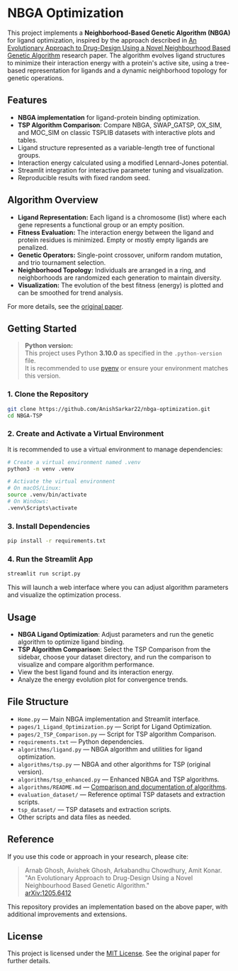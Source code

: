 
# NBGA Optimization

This project implements a **Neighborhood-Based Genetic Algorithm (NBGA)** for ligand optimization, inspired by the approach described in [An Evolutionary Approach to Drug-Design Using a Novel Neighbourhood Based Genetic Algorithm](https://arxiv.org/abs/1205.6412) research paper. The algorithm evolves ligand structures to minimize their interaction energy with a protein's active site, using a tree-based representation for ligands and a dynamic neighborhood topology for genetic operations.

## Features

- **NBGA implementation** for ligand-protein binding optimization.
- **TSP Algorithm Comparison**: Compare NBGA, SWAP_GATSP, OX_SIM, and MOC_SIM on classic TSPLIB datasets with interactive plots and tables.
- Ligand structure represented as a variable-length tree of functional groups.
- Interaction energy calculated using a modified Lennard-Jones potential.
- Streamlit integration for interactive parameter tuning and visualization.
- Reproducible results with fixed random seed.

## Algorithm Overview

- **Ligand Representation:** Each ligand is a chromosome (list) where each gene represents a functional group or an empty position.
- **Fitness Evaluation:** The interaction energy between the ligand and protein residues is minimized. Empty or mostly empty ligands are penalized.
- **Genetic Operators:** Single-point crossover, uniform random mutation, and trio tournament selection.
- **Neighborhood Topology:** Individuals are arranged in a ring, and neighborhoods are randomized each generation to maintain diversity.
- **Visualization:** The evolution of the best fitness (energy) is plotted and can be smoothed for trend analysis.

For more details, see the [original paper](https://arxiv.org/abs/1205.6412).

## Getting Started

> **Python version:**  
> This project uses Python **3.10.0** as specified in the `.python-version` file.  
> It is recommended to use [pyenv](https://github.com/pyenv/pyenv) or ensure your environment matches this version.

### 1. Clone the Repository

```bash
git clone https://github.com/AnishSarkar22/nbga-optimization.git
cd NBGA-TSP
```

### 2. Create and Activate a Virtual Environment

It is recommended to use a virtual environment to manage dependencies:

```bash
# Create a virtual environment named .venv
python3 -m venv .venv

# Activate the virtual environment
# On macOS/Linux:
source .venv/bin/activate
# On Windows:
.venv\Scripts\activate
```

### 3. Install Dependencies

```bash
pip install -r requirements.txt
```

### 4. Run the Streamlit App

```bash
streamlit run script.py
```

This will launch a web interface where you can adjust algorithm parameters and visualize the optimization process.

## Usage

- **NBGA Ligand Optimization**: Adjust parameters and run the genetic algorithm to optimize ligand binding.
- **TSP Algorithm Comparison**: Select the TSP Comparison from the sidebar, choose your dataset directory, and run the comparison to visualize and compare algorithm performance.
- View the best ligand found and its interaction energy.
- Analyze the energy evolution plot for convergence trends.

## File Structure

- `Home.py` — Main NBGA implementation and Streamlit interface.
- `pages/1_Ligand_Optimization.py` — Script for Ligand Optimization.
- `pages/2_TSP_Comparison.py` — Script for TSP algorithm Comparison.
- `requirements.txt` — Python dependencies.
- `algorithms/ligand.py` — NBGA algorithm and utilities for ligand optimization.
- `algorithms/tsp.py` — NBGA and other algorithms for TSP (original version).
- `algorithms/tsp_enhanced.py` — Enhanced NBGA and TSP algorithms.
- `algorithms/README.md` — [Comparison and documentation of algorithms](algorithms/README.md).
- `evaluation_dataset/` — Reference optimal TSP datasets and extraction scripts.
- `tsp_dataset/` — TSP datasets and extraction scripts.
- Other scripts and data files as needed.

## Reference

If you use this code or approach in your research, please cite:

> Arnab Ghosh, Avishek Ghosh, Arkabandhu Chowdhury, Amit Konar.  
> "An Evolutionary Approach to Drug-Design Using a Novel Neighbourhood Based Genetic Algorithm."  
> [arXiv:1205.6412](https://arxiv.org/abs/1205.6412)

This repository provides an implementation based on the above paper, with additional improvements and extensions.

## License

This project is licensed under the [MIT License](./LICENSE). See the original paper for further details.
